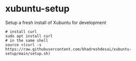 # xubuntu-setup

Setup a fresh install of Xubuntu for development

```shell
# install curl
sudo apt install curl
# in the same shell
source <(curl -s https://raw.githubusercontent.com/bhadreshdesai/xubuntu-setup/main/setup.sh)
```
